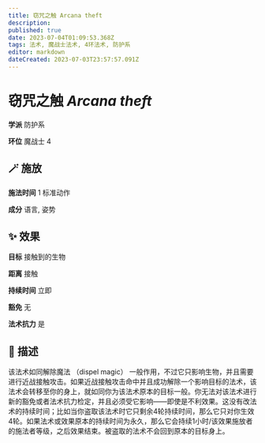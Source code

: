 ```yaml
---
title: 窃咒之触 Arcana theft
description: 
published: true
date: 2023-07-04T01:09:53.368Z
tags: 法术, 魔战士法术, 4环法术, 防护系
editor: markdown
dateCreated: 2023-07-03T23:57:57.091Z
---
```


# **窃咒之触** *Arcana theft*

**学派** 防护系 

**环位** 魔战士 4

## 🪄 施放

**施法时间** 1 标准动作

**成分** 语言, 姿势

## ✨ 效果 

**目标** 接触到的生物 

**距离** 接触  

**持续时间** 立即 

**豁免** 无

**法术抗力** 是

## 📖 描述

该法术如同解除魔法 （dispel magic） 一般作用，不过它只影响生物，并且需要进行近战接触攻击。如果近战接触攻击命中并且成功解除一个影响目标的法术，该法术会转移至你的身上，就如同你为该法术原本的目标一般。你无法对该法术进行新的豁免或者法术抗力检定，并且必须受它影响——即使是不利效果。这没有改法术的持续时间；比如当你盗取该法术时它只剩余4轮持续时间，那么它只对你生效4轮。如果法术或效果原本的持续时间为永久，那么它会持续1小时/该效果施放者的施法者等级，之后效果结束。被盗取的法术不会回到原本的目标身上。
    